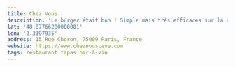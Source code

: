 ```yaml
---
title: Chez Vous
description: 'Le burger était bon ! Simple mais très efficaces sur la qualité des produits. '
lat: '48.87766200000001'
lon: '2.3397935'
address: 15 Rue Choron, 75009 Paris, France
website: https://www.cheznouscave.com
tags: restaurant tapas bar-à-vin
---
```

